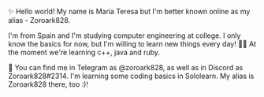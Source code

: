 ✨ Hello world! My name is Maria Teresa but I'm better known online as my alias - Zoroark828.

I'm from Spain and I'm studying computer engineering at college. I only know the basics for now, but I'm willing to learn new things every day!
👩‍💻 At the moment we're learning c++, java and ruby.

📨 You can find me in Telegram as @zoroark828, as well as in Discord as Zoroark828#2314.
I'm learning some coding basics in Sololearn. My alias is Zoroark828 there, too :)!
